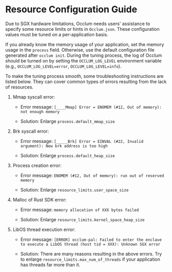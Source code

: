 # Resource Configuration Guide

Due to SGX hardware limitations, Occlum needs users' assistance to specify some
resource limits or hints in `Occlum.json`. These configuration values must
be tuned on a per-application basis.

If you already know the memory usage of your application, set the memory usage
in the `process` field. Otherwise, use the default configuration file generated
after `occlum init`. During the tuning process, the log of Occlum should be
turned on by setting the `OCCLUM_LOG_LEVEL` environment variable (e.g.,
`OCCLUM_LOG_LEVEL=error`, `OCCLUM_LOG_LEVEL=info`).

To make the tuning process smooth, some troubleshooting instructions are listed
below. They can cover common types of errors resulting from the lack of
resources.

1. Mmap syscall error:
    - Error message: `[____Mmap] Error = ENOMEM (#12, Out of memory): not
      enough memory`

    - Solution: Enlarge `process.default_mmap_size`

2. Brk syscall error:
    - Error message: `[_____Brk] Error = EINVAL (#22, Invalid argument): New
      brk address is too high`

    - Solution: Enlarge `process.default_heap_size`

3. Process creation error:
    - Error message: `ENOMEM (#12, Out of memory): run out of reserved memory`

    - Solution: Enlarge `resource_limits.user_space_size`

4. Malloc of Rust SDK error:
    - Error message: `memory allocation of XXX bytes failed`

    - Solution: Enlarge `resource_limits.kernel_space_heap_size`

5. LibOS thread execution error:
    - Error message: `[ERROR] occlum-pal: Failed to enter the enclave to
      execute a LibOS thread (host tid = XXX): Unknown SGX error`

    - Solution: There are many reasons resulting in the above errors. Try to
      enlarge `resource_limits.max_num_of_threads` if your application has
      threads far more than it.
